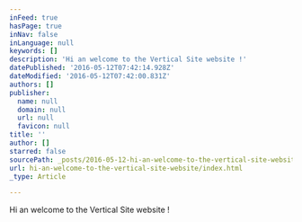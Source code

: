 ```yaml
---
inFeed: true
hasPage: true
inNav: false
inLanguage: null
keywords: []
description: 'Hi an welcome to the Vertical Site website !'
datePublished: '2016-05-12T07:42:14.928Z'
dateModified: '2016-05-12T07:42:00.831Z'
authors: []
publisher:
  name: null
  domain: null
  url: null
  favicon: null
title: ''
author: []
starred: false
sourcePath: _posts/2016-05-12-hi-an-welcome-to-the-vertical-site-website.md
url: hi-an-welcome-to-the-vertical-site-website/index.html
_type: Article

---
```

Hi an welcome to the Vertical Site website !